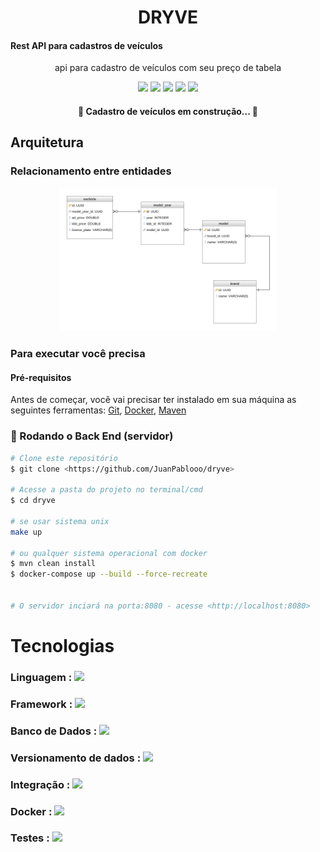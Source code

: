 <h1 align="center"> 
    DRYVE 
</h1>

#### Rest API para cadastros de veículos 
<p align="center"> api para cadastro de veículos com seu preço de tabela</p>

<div align="center">

<img src="https://img.shields.io/badge/Java-ED8B00?style=for-the-badge&logo=java&logoColor=white"/>
<img src="https://img.shields.io/badge/Docker-2CA5E0?style=for-the-badge&logo=docker&logoColor=white"/>
<img src="https://img.shields.io/badge/Git-F05032?style=for-the-badge&logo=git&logoColor=white"/>
<img src="https://img.shields.io/badge/PostgreSQL-316192?style=for-the-badge&logo=postgresql&logoColor=white"/>
<img  src="https://img.shields.io/badge/Spring-6DB33F?style=for-the-badge&logo=spring&logoColor=white"/>
</div>
<h4 align="center"> 
	🚧  Cadastro de veículos em construção...  🚧
</h4>

## Arquitetura
### Relacionamento entre entidades
<div align="center">
  <img src="./readmeimg/dryve.png" width="350" title="tela de login">
</div>


### Para executar você precisa 
#### Pré-requisitos

Antes de começar, você vai precisar ter instalado em sua máquina as seguintes ferramentas:
[Git](https://git-scm.com), [Docker](https://www.docker.com/products/docker-desktop),
[Maven](https://maven.apache.org/download.cgi)

### 🎲 Rodando o Back End (servidor)
```bash
# Clone este repositório
$ git clone <https://github.com/JuanPablooo/dryve>

# Acesse a pasta do projeto no terminal/cmd
$ cd dryve

# se usar sistema unix
make up 

# ou qualquer sistema operacional com docker
$ mvn clean install
$ docker-compose up --build --force-recreate
 

# O servidor inciará na porta:8080 - acesse <http://localhost:8080>
```

# Tecnologias 
### Linguagem  : <img src="https://img.shields.io/badge/Java-ED8B00?style=for-the-badge&logo=java&logoColor=white"/>
### Framework : <img src="https://img.shields.io/badge/Spring-6DB33F?style=for-the-badge&logo=spring&logoColor=white"/>
### Banco de Dados : <img src="https://img.shields.io/badge/PostgreSQL-316192?style=for-the-badge&logo=postgresql&logoColor=white"/>
### Versionamento de dados : <img src="https://img.shields.io/badge/flyway-0060A8?style=for-the-badge&logo=flyway&logoColor=white"/>
### Integração : <img src="https://img.shields.io/badge/feign-client-0060A8?style=for-the-badge&logo=feign&logoColor=white">
### Docker : <img src="https://img.shields.io/badge/Docker-2CA5E0?style=for-the-badge&logo=docker&logoColor=white"/>
### Testes : <img src="https://img.shields.io/badge/jUnit%205-ED8939?style=for-the-badge&logo=feign&logoColor=white"/>






